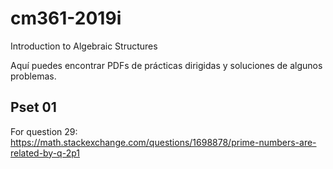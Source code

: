# cm361-2019i
Introduction to Algebraic Structures

Aquí puedes encontrar PDFs de prácticas dirigidas y soluciones de algunos problemas. 

## Pset 01  
For question 29:  
https://math.stackexchange.com/questions/1698878/prime-numbers-are-related-by-q-2p1

